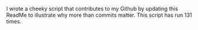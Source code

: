 I wrote a cheeky script that contributes to my Github by updating this ReadMe to illustrate why more than commits matter. This script has run 131 times.